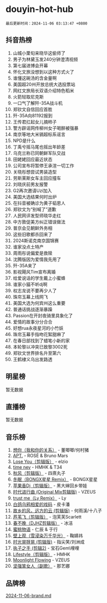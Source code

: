 # douyin-hot-hub

`最后更新时间：2024-11-06 03:13:47 +0800`

## 抖音热榜

1. 山城小栗旬来晓华这偷师了
1. 男子为林黛玉发240分钟澄清视频
1. 第七届进博会开幕
1. 怀化文旅没想到以这种方式火了
1. 谁懂这碗汤的含金量啊
1. 美国超20州开放总统大选投票站
1. 网红文旅局长双语介绍特色稻米
1. 火箭轻取尼克斯
1. 一口气了解歼-35A战斗机
1. 郑钦文自信回应首胜
1. 歼-35A向81192报到
1. 王传君扛起女儿摘柿子
1. 警方辟谣网传柳州女子喝醉被强暴
1. 南京等地大米镉超标系谣言
1. NPD是什么
1. 丁禹兮摇马尾也摇出年龄差
1. 乌克兰称已同朝鲜军队交战
1. 田姥姥回应最近状态
1. 公司宣布将暂停王承渲一切工作
1. 关晓彤想尝试男装造型
1. 劳斯莱斯女车主回应撞车
1. 刘晓庆前男友报警
1. G2再次邀请Uzi加入
1. 美国大选结果何时出炉
1. 在抖音被确诊为黄子韬恩人
1. 郑钦文为“别喊了”道歉
1. 人民网评发型师晓华走红
1. 中方敦促美方纠正错误做法
1. 普京会见朝鲜外务相
1. 这些旧歌都杀回来了
1. 2024斯诺克南京国锦赛
1. 谁家没点土特产
1. 周雨彤说偏爱是救赎
1. 沈腾版因为爱情我先用了
1. 歼-35A来了
1. 影视飓风Tim宣布离婚
1. 给爱说话的学生戴上小蜜蜂
1. 谁家小猫不听dj啊
1. 权志龙说不要再少人了
1. 珠帘玉幕上线网飞
1. 美国大选为何宾州这么重要
1. 普通话挑战逐渐暴躁
1. Passion在开封夜骑里具象化了
1. 爱情的故事分分合合
1. 好想rua永夜星河的小竹妖
1. 珠帘玉幕手指吻花絮甜麻了
1. 在春日部找到了蜡笔小新的家
1. 本轮黎以冲突已致黎3002死
1. 郑钦文世界排名升至第六
1. 王鹤棣义乌出发路透

## 明星榜

暂无数据

## 直播榜

暂无数据

## 音乐榜

1. [想你（我和你的关系）](https://sf5-hl-cdn-tos.douyinstatic.com/obj/tos-cn-ve-2774/o8QxhcOBDYYX0zqKCjFVQXZ3RBffnRBQEogitG) - 董唧唧/何村猪
1. [APT.](https://sf5-hl-cdn-tos.douyinstatic.com/obj/tos-cn-ve-2774/oUIcRnUtZBV1JgZtxIMCAiiBSVBSEEOCFfkeMQ) - ROSÉ & Bruno Mars
1. [Lose You（剪辑版）](https://sf3-cdn-tos.douyinstatic.com/obj/tos-cn-ve-2774/og9yxQxAWI86iBNr9ojBFMoWTIvDZZb8HwiGY) - elzio
1. [time nev](https://sf5-hl-cdn-tos.douyinstatic.com/obj/tos-cn-ve-2774/oc6aICzpzBCWrhCvDVi2AZmQLt0gIBxfMEfd6i) - HMHK & T34
1. [秋风（剪辑版）](https://sf5-hl-cdn-tos.douyinstatic.com/obj/tos-cn-ve-2774/ocGaU84LfAfzMd2wbXdQFpCGhBiXg82JNMRRie) - 四熹丸子
1. [冬眠（BONGX星星 Remix）](https://sf5-hl-cdn-tos.douyinstatic.com/obj/tos-cn-ve-2774/oMCfFFoE3LwQ7agAgOIG4ieExqkeAsxNBEkLdz) - BONGX星星
1. [苹果香Dj（剪辑版）](https://sf5-hl-cdn-tos.douyinstatic.com/obj/tos-cn-ve-2774/oEeIEQbYGAOspCTRAIeYF4Ok8LgZ8NBaRe4ztR) - 黑大婶回乡带娃
1. [时代进行曲 (Original Mix剪辑版)](https://sf5-hl-cdn-tos.douyinstatic.com/obj/tos-cn-ve-2774/oYrssziLdrtiW6cKABM8n5Vfc2xwXiIBInoAkn) - VZEUS
1. [trust me（Ly Remix）](https://sf5-hl-cdn-tos.douyinstatic.com/obj/tos-cn-ve-2774/oUo1M8fz5AfmMSExABQQKFE0eCMWgsiccfqrMA) - Ly
1. [白鸽乌鸦相爱的戏码](https://sf3-cdn-tos.douyinstatic.com/obj/tos-cn-ve-2774/oMVVEf6eDAOmFtNtCsEqKpIorBDM8Nkg6TZRqC) - 皮卡潘
1. [故乡的风，远方的云 (剪辑版)](https://sf3-cdn-tos.douyinstatic.com/obj/tos-cn-ve-2774/ooPEdiZMrAAWisczq1WXoZYGU6GxII2UUBvYI) - 何雨溪/十八子
1. [芦苇飞（剪辑版）](https://sf3-cdn-tos.douyinstatic.com/obj/tos-cn-ve-2774/ok3IaChjEFFoK3FAMzXDEgfpeE6Al3Nv2BnfCW) - 泡芙芙Scarlett
1. [春不晚（DJHZ剪辑版）](https://sf5-hl-cdn-tos.douyinstatic.com/obj/tos-cn-ve-2774/osEZa7YZ6wNo9QDABgfGFaCQKRQTNafsBJDnKt) - 冰洁
1. [蜜桃物语](https://sf5-hl-cdn-tos.douyinstatic.com/obj/tos-cn-ve-2774/oIhOSCZtIACtYU4XQkngiW9kCBfVD1Fz9IYeqL) - 仁辰 & 于行
1. [壁上观（雪浸染万千华光）](https://sf3-cdn-tos.douyinstatic.com/obj/tos-cn-ve-2774/ocIizBMxWi8vA8UdAMIYdYCjgBB5Z3WZWxrvY) - 鞠婧祎
1. [时光晃呀晃 (剪辑版)](https://sf5-hl-cdn-tos.douyinstatic.com/obj/tos-cn-ve-2774/o8ACeQem3gwI1x3GIYGAfKG0LJebKFRJDwRwyW) - 指尖笑/刘洲成
1. [执子之手 (剪辑2)](https://sf5-hl-cdn-tos.douyinstatic.com/obj/tos-cn-ve-2774/oUoZLQjCc31XzqsBnBQUNgeKtYPBcgbFDwtfcu) - 宝石Gem\哩哩
1. [Lifestyle（剪辑版）](https://sf5-hl-cdn-tos.douyinstatic.com/obj/tos-cn-ve-2774/owfqGgjwG3V5lCLaAIezFMeg3LtuKNBaZKgzPV) - HMHK
1. [Moonlight Flowing](https://sf3-cdn-tos.douyinstatic.com/obj/tos-cn-ve-2774/oopZsCtRnQgOhEYmv9FfBBgwmeaQmWQQZED9tN) - VZEUS
1. [坚强笨女人（副歌）](https://sf5-hl-cdn-tos.douyinstatic.com/obj/tos-cn-ve-2774/ospNInQiZvGWyBVg5zkNsAMct5uJIg1CrZiPL) - 那艺娜

## 品牌榜

[2024-11-06-brand.md](2024-11-06-brand.md)
